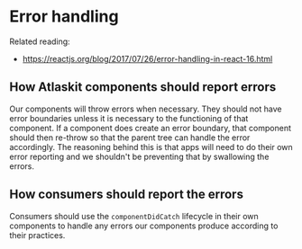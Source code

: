 # Error handling

Related reading:

* https://reactjs.org/blog/2017/07/26/error-handling-in-react-16.html

## How Atlaskit components should report errors

Our components will throw errors when necessary. They should not have error boundaries unless it is necessary to the functioning of that component. 
If a component does create an error boundary, that component should then re-throw so that the parent tree can handle the error accordingly. 
The reasoning behind this is that apps will need to do their own error reporting and we shouldn't be preventing that by swallowing the errors.

## How consumers should report the errors

Consumers should use the `componentDidCatch` lifecycle in their own components to handle any errors our components produce according to their practices.
